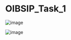 # OIBSIP_Task_1

![image](https://github.com/Agent47UG/OIBSIP_Task_1/assets/96368299/0801f3f8-b2f4-49e3-b5c9-3be62c707ff9)


![image](https://github.com/Agent47UG/OIBSIP_Task_1/assets/96368299/dca0b1e3-e43b-42c1-95e6-044fb81179ec)
